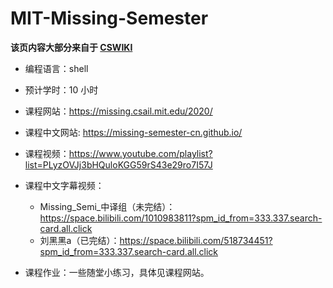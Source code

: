 # MIT-Missing-Semester

**该页内容大部分来自于 [CSWIKI](https://csdiy.wiki/%E7%BC%96%E7%A8%8B%E5%85%A5%E9%97%A8/MIT-Missing-Semester/)**

- 编程语言：shell
- 预计学时：10 小时

- 课程网站：https://missing.csail.mit.edu/2020/

- 课程中文网站: https://missing-semester-cn.github.io/

- 课程视频：https://www.youtube.com/playlist?list=PLyzOVJj3bHQuloKGG59rS43e29ro7I57J

- 课程中文字幕视频：
  - Missing_Semi_中译组（未完结）：https://space.bilibili.com/1010983811?spm_id_from=333.337.search-card.all.click
  - 刘黑黑a（已完结）：https://space.bilibili.com/518734451?spm_id_from=333.337.search-card.all.click
- 课程作业：一些随堂小练习，具体见课程网站。